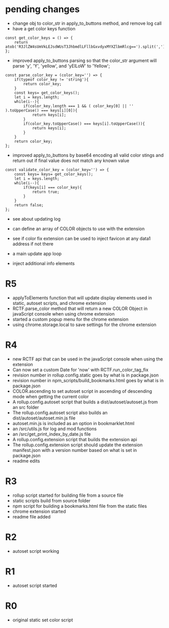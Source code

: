 # pending changes

* change obj to color\_str in apply\_to\_buttons method, and remove log call
* have a get color keys function
```
const get_color_keys = () => {
    return atob('R3JlZW4sUmVkLEJsdWUsT3JhbmdlLFllbGxvdyxMYXZlbmRlcg==').split(',');
};
```
* improved apply\_to\_buttons parsing so that the color_str argument will parse 'y', 'Y', 'yellow', and 'yElLoW' to 'Yellow';
```
const parse_color_key = (color_key='') => {
    if(typeof color_key != 'string'){
        return color_key;
    }
    const keys= get_color_keys();
    let i = keys.length;
    while(i--){
        if(color_key.length === 1 && ( color_key[0] || '' ).toUpperCase() === keys[i][0]){
            return keys[i];
        }
        if(color_key.toUpperCase() === keys[i].toUpperCase()){
            return keys[i];
        }
    }  
    return color_key;
};
```
* improved apply\_to\_buttons by base64 encoding all valid color stings and return out if final value does not match any known value
```
const validate_color_key = (color_key='') => {
    const keys= keys= get_color_keys();
    let i = keys.length;
    while(i--){
        if(keys[i] === color_key){
            return true;
        }
    }
    return false;
};
```


* see about updating log

* can define an array of COLOR objects to use with the extension

* see if color fix extension can be used to inject favicon at any data1 address if not there
* a main update app loop
* inject additional info elements


# R5
* applyToElements function that will update display elements used in static, autoset scripts, and chrome extension
* RCTF.parse_color method that will return a new COLOR Object in javaScript console when using chrome extension
* started a custom popup menu for the chrome extension
* using chrome.storage.local to save settings for the chrome extension

# R4
* new RCTF api that can be used in the javaScript console when using the extension
* Can now set a custom Date for 'now' with RCTF.run\_color\_tag\_fix
* revision number in rollup.config.static goes by what is in package.json
* revision number in npm\_scripts/build_bookmarks.html goes by what is in package.json
* COLOR.ascending to set autoset script in ascending of descending mode when getting the current color
* A rollup.config.autoset script that builds a dist/autoset/autoset.js from an src folder
* The rollup.config.autoset script also builds an dist/autoset/autoset.min.js file
* autoset.min.js is included as an option in bookmarklet.html
* an /src/utils.js for log and mod functions
* an /src/get\_print\_index\_by\_date.js file
* A rollup.config.extension script that builds the extension api
* The rollup.config.extension script should update the extension manifest.json with a version number based on what is set in package.json
* readme edits

# R3
* rollup script started for building file from a source file
* static scripts build from source folder
* npm script for building a bookmarks.html file from the static files
* chrome extension started
* readme file added

# R2
* autoset script working

# R1
* autoset script started

# R0
* original static set color script



